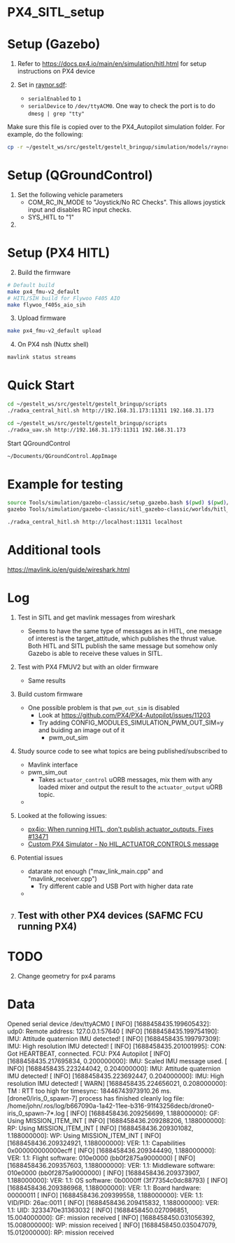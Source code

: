 # PX4_SITL_setup

# Setup (Gazebo)
1. Refer to https://docs.px4.io/main/en/simulation/hitl.html for setup instructions on PX4 device

2. Set in [raynor.sdf](../gestelt_bringup/simulation/models/raynor/raynor.sdf):
    - `serialEnabled` to `1` 
    - `serialDevice` to `/dev/ttyACM0`. One way to check the port is to do `dmesg | grep "tty"`

Make sure this file is copied over to the PX4_Autopilot simulation folder. For example, do the following:
```bash
cp -r ~/gestelt_ws/src/gestelt/gestelt_bringup/simulation/models/raynor ~/gestelt_ws/PX4-Autopilot/Tools/simulation/gazebo-classic/sitl_gazebo-classic/models/
```

# Setup (QGroundControl)
1. Set the following vehicle parameters
    - COM_RC_IN_MODE to "Joystick/No RC Checks". This allows joystick input and disables RC input checks.
    - SYS_HITL to "1"
2. 


# Setup (PX4 HITL)
2. Build the firmware 
```bash 
# Default build
make px4_fmu-v2_default 
# HITL/SIH build for Flywoo F405 AIO
make flywoo_f405s_aio_sih
```
3. Upload firmware
```bash
make px4_fmu-v2_default upload
```

4. On PX4 nsh (Nuttx shell)
```bash
mavlink status streams
```


# Quick Start

```bash
cd ~/gestelt_ws/src/gestelt/gestelt_bringup/scripts
./radxa_central_hitl.sh http://192.168.31.173:11311 192.168.31.173

cd ~/gestelt_ws/src/gestelt/gestelt_bringup/scripts
./radxa_uav.sh http://192.168.31.173:11311 192.168.31.173
```


Start QGroundControl
```bash
~/Documents/QGroundControl.AppImage
```


# Example for testing

```bash
source Tools/simulation/gazebo-classic/setup_gazebo.bash $(pwd) $(pwd)/build/px4_sitl_default 
gazebo Tools/simulation/gazebo-classic/sitl_gazebo-classic/worlds/hitl_iris.world
```

```bash
./radxa_central_hitl.sh http://localhost:11311 localhost
```

# Additional tools
https://mavlink.io/en/guide/wireshark.html

# Log
1. Test in SITL and get mavlink messages from wireshark
    - Seems to have the same type of messages as in HITL, one mesage of interest is the target_attitude, which publishes the thrust value. Both HITL and SITL publish the same message but somehow only Gazebo is able to receive these values in SITL.
2. Test with PX4 FMUV2 but with an older firmware
    - Same results
3. Build custom firmware
    - One possible problem is that `pwm_out_sim` is disabled
        - Look at https://github.com/PX4/PX4-Autopilot/issues/11203
        - Try adding CONFIG_MODULES_SIMULATION_PWM_OUT_SIM=y and buiding an image out of it
            - pwm_out_sim
4. Study source code to see what topics are being published/subscribed to 
    - Mavlink interface
    - pwm_sim_out
        - Takes `actuator_control` uORB messages,
mix them with any loaded mixer and output the result to the
`actuator_output` uORB topic.
    - 

5. Looked at the following issues:
    - [px4io: When running HITL, don't publish actuator_outputs. Fixes #13471](https://github.com/PX4/PX4-Autopilot/pull/13488)
    - [Custom PX4 Simulator - No HIL_ACTUATOR_CONTROLS message](https://discuss.px4.io/t/custom-px4-simulator-no-hil-actuator-controls-message/23791/4)


6. Potential issues
    - datarate not enough ("mav_link_main.cpp" and "mavlink_receiver.cpp")
        - Try different cable and USB Port with higher data rate 
    - 

7. Test with other PX4 devices (SAFMC FCU running PX4)
    - 

# TODO 
2. Change geometry for px4 params

# Data

Opened serial device /dev/ttyACM0
[ INFO] [1688458435.199605432]: udp0: Remote address: 127.0.0.1:57640
[ INFO] [1688458435.199754190]: IMU: Attitude quaternion IMU detected!
[ INFO] [1688458435.199797309]: IMU: High resolution IMU detected!
[ INFO] [1688458435.201001995]: CON: Got HEARTBEAT, connected. FCU: PX4 Autopilot
[ INFO] [1688458435.217695834, 0.200000000]: IMU: Scaled IMU message used.
[ INFO] [1688458435.223244042, 0.204000000]: IMU: Attitude quaternion IMU detected!
[ INFO] [1688458435.223692447, 0.204000000]: IMU: High resolution IMU detected!
[ WARN] [1688458435.224656021, 0.208000000]: TM : RTT too high for timesync: 18446743973910.26 ms.
[drone0/iris_0_spawn-7] process has finished cleanly
log file: /home/john/.ros/log/b667090a-1a42-11ee-b316-91f43256decb/drone0-iris_0_spawn-7*.log
[ INFO] [1688458436.209256699, 1.188000000]: GF: Using MISSION_ITEM_INT
[ INFO] [1688458436.209288206, 1.188000000]: RP: Using MISSION_ITEM_INT
[ INFO] [1688458436.209301082, 1.188000000]: WP: Using MISSION_ITEM_INT
[ INFO] [1688458436.209324921, 1.188000000]: VER: 1.1: Capabilities         0x000000000000ecff
[ INFO] [1688458436.209344490, 1.188000000]: VER: 1.1: Flight software:     010e0000 (bb0f2875a9000000)
[ INFO] [1688458436.209357603, 1.188000000]: VER: 1.1: Middleware software: 010e0000 (bb0f2875a9000000)
[ INFO] [1688458436.209373907, 1.188000000]: VER: 1.1: OS software:         0b0000ff (3f77354c0dc88793)
[ INFO] [1688458436.209386968, 1.188000000]: VER: 1.1: Board hardware:      00000011
[ INFO] [1688458436.209399558, 1.188000000]: VER: 1.1: VID/PID:             26ac:0011
[ INFO] [1688458436.209415832, 1.188000000]: VER: 1.1: UID:                 3233470e31363032
[ INFO] [1688458450.027096851, 15.004000000]: GF: mission received
[ INFO] [1688458450.031056392, 15.008000000]: WP: mission received
[ INFO] [1688458450.035047079, 15.012000000]: RP: mission received

